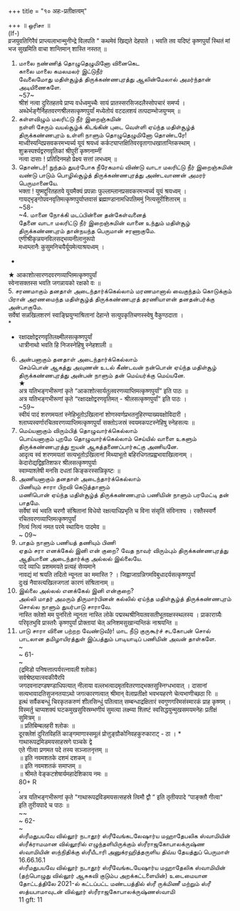 +++
title = "१० अहः-प्रतीक्षत्वम्"

+++
॥ ஒரிசா ॥   
(If-)   
व्रजयुवतिगिरैवं प्राप्त्यलाभान्मुनीन्द्रे विलपति " कथमेवं खिद्यते देहपाते । भवति तव यदिष्टं कृष्णपुर्यां स्थितं मां   
भज सुखमिति वाचा शान्तिमान् शास्ति नस्तत् ॥   
1. மாலை நண்ணித் தொழுதெழுமினோ வினைகெட   
காலை மாலை கமலமலர் இட்டுநீர்   
வேலைமோது மதிள்சூழ்த் திருக்கண்ணபுரத்து ஆலின்மேலால் அமர்ந்தான் அடியிணைகளே.   
~57~   
श्रीशं नत्वा दुरितहतये प्राप्य वर्धध्वमुच्चैः सायं प्रातस्सरसिजदलैस्सोपचारं समर्प्य ।   
अब्धेर्भङ्गैर्निहतवरणश्रीलसत्कृष्णपुर्यां मध्येतोयं वटदलशयं तत्पदाम्भोजयुग्मम् ॥   
2. கள்ளவிழும் மலரிட்டு நீர் இறைஞ்சுமின்   
நள்ளி சேரும் வயல்சூழ்க் கிடங்கின் புடை வெள்ளி ஏய்ந்த மதிள்சூழ்த் திருக்கண்ணபுரம் உள்ளி நாளும் தொழுதெழுமினோ தொண்டரே!   
माध्वीस्यन्दिप्रसवकरमभ्यर्च्य यूयं श्रयध्वं कर्कट्याप्तक्षितिवरवृतागाधखातान्तिकस्थाम् । शुक्रस्पर्श्यद्वरणवृतिकां श्रीपुरीं कृष्णनाम्नीं   
नत्वा दासाः ! प्रतिदिनमहो प्रेक्ष्य सत्तां लभध्वम् ॥   
3. தொண்டர்! நுந்தம் துயர்போக நீரேகமாய் விண்டு வாடா மலரிட்டு நீர் இறைஞ்சுமின் வண்டு பாடும் பொழில்சூழ்த் திருக்கண்ணபுரத்து அண்டவாணன் அமரர் பெருமானையே.   
भक्ता ! युष्मद्दुरितहतये यूयमैक्यं प्रपन्नाः फुल्लाम्लानप्रसवकरमभ्यर्च्य यूयं श्रयध्वम् । गायद्भृङ्गोपवनवृतिमत्कृष्णपुर्याप्तवासं ब्रह्माण्डानामधिपतिममुं नित्यसूरीशितारम् ॥   
~58-   
~4. மானை நோக்கி மடப்பின்னை தன்கேள்வனைத்   
தேனை வாடா மலரிட்டு நீர் இறைஞ்சுமின் வானை உந்தும் மதிள்சூழ் திருக்கண்ணபுரம் தான்நயந்த பெருமான் சரணாகுமே.   
एणीश्रीकृन्नयनविलसद्भव्यनीलानुरूपो   
मध्वम्लानैः कुसुमनिचयैर्यूयमेत्याश्रयध्वम् ।   
*   
★ आकाशोत्सारणदवरणव्याप्तिमत्कृष्णपुर्यां   
स्वेनासक्तस्स भवति जगन्नायको रक्षको वः ॥   
5. சரணமாகும் தனதாள் அடைந்தார்க்கெல்லாம் மரணமானால் வைகுந்தம் கொடுக்கும் பிரான் அரணமைந்த மதிள்சூழ்த் திருக்கண்ணபுரத் தரணியாளன் தனதன்பர்க்கு அன்பாகுமே.   
सर्वेषां सन्नखिलशरणं स्वा‌ङ्घ्रियुग्माश्रितानां देहान्ते सत्युपकृतिचणस्स्वेषु वैकुण्ठदाता ।   
*   
* रक्षादक्षोद्वरणवृतिलक्ष्मीलसत्कृष्णपुर्यां   
धात्रीनाथो भवति हि निजस्नेहिषु स्नेहशाली ॥   
6. அன்பனாகும் தனதாள் அடைந்தார்க்கெல்லாம்   
செம்பொன் ஆகத்து அவுணன் உடல் கீண்டவன் நன்பொன் ஏய்ந்த மதிள்சூழ் திருக்கண்ணபுரத்து அன்பன் நாளும் தன் மெய்யர்க்கு மெய்யனே.   
★   
अत्र यतिभङ्गभीरूणां कृते “आकाशोत्सार्यतुलवरणव्याप्तिमत्कृष्णपुर्यां” इति पाठः ॥   
अत्र यतिभङ्गभीरूणां कृते “रक्षादक्षोद्वरणवृतिमत् - श्रीलसत्कृष्णपुर्यां” इति पाठः ।   
~59~   
स्वीयं पादं शरणमयतां स्नेहिभूतोऽखिलानां शोणस्वर्णप्रभतनुहिरण्याख्यवक्षोविदारी । श्लाघ्यस्वर्णारचितवरणव्याप्तिमत्कृष्णपुर्यां सक्तोऽजस्रं स्वयमकपटस्नेहिषु स्नेहसत्यः ॥   
7. மெய்யனாகும் விரும்பித் தொழுவார்க்கெல்லாம்   
பொய்யனாகும் புறமே தொழுவார்க்கெல்லாம் செய்யில் வாளை உகளும் திருக்கண்ணபுரத்து ஐயன் ஆகத்தணைப்பார்கட்கு அணியனே.   
आदृत्य स्वं शरणमयतां सत्यभूतोऽखिलानां मिथ्याभूतो बहिरधिगतप्रह्वभावाखिलानाम् । केदारोद्यद्विहृतिशफर श्रीलसत्कृष्णपुर्याः   
स्वाम्याश्लेषी मनसि दधतां किङ्करस्सन्निकृष्टः ॥   
8. அணியனாகும் தனதாள் அடைந்தார்க்கெல்லாம்   
பிணியும் சாரா பிறவி கெடுத்தாளும்   
மணிபொன் ஏய்ந்த மதிள்சூழ்த் திருக்கண்ணபுரம் பணிமின் நாளும் பரமேட்டி தன் பாதமே.   
सर्वेषां स्वं भवति चरणौ संश्रितानां विधेयो रक्षत्याधिप्रभृति च विना संसृतिं संविनाश्य । रक्तैस्स्वर्णै रचितवरणव्याप्तिमत्कृष्णपुर्यां   
नित्यं नित्यं नमत परमे स्थायिनः पादमेव ॥   
~ 09~   
9. பாதம் நாளும் பணியத் தணியும் பிணி   
ஏதம் சரா எனக்கேல் இனி என் குறை? வேத நாவர் விரும்பும் திருக்கண்ணபுரத்து ஆதியானை அடைந்தார்க்கு அல்லல் இல்லையே.   
पादे व्याधिः प्रशममयते प्रत्यहं सेव्यमाने   
नावद्यं मां श्रयति तदितो न्यूनता का ममास्ति ? । जिह्वाजाग्रन्निगमविबुधादर्यसत्कृष्णपुर्यां   
दुःखं नैवास्त्यखिलजगतां कारणं संश्रितानाम् ॥   
10. இல்லை அல்லல் எனக்கேல் இனி என்குறை?   
அல்லி மாதர் அமரும் திருமார்பினன் கல்லில் ஏய்ந்த மதிள்சூழ்த் திருக்கண்ணபுரம் சொல்ல நாளும் துயர்பாடு சாராவே.   
नास्ति क्लेशो मम पुनरितो न्यूनता नास्ति लोके पद्मस्थश्रीनियतवसतीभूतवक्षस्स्थलस्य । प्राकाराग्र्यैः परिवृतभुवि प्रास्तरैः कृष्णपुर्यां प्रोक्तायां चेत् अनिशमसुखान्यन्तिकं नाश्रयन्ति ॥   
11. பாடு சாரா வினை பற்றற வேண்டுவீர்! மாட நீடு குருகூர்ச் சடகோபன் சொல் பாடலான தமிழாயிரத்துள் இப்பத்தும் பாடியாடிப் பணிமின் அவன் தாள்களே.   
~   
~ 61-   
~   
(द्रमिडो पनिषत्तात्पर्यरत्नावली श्लोकः)   
सर्वश्रेष्ठ्यात्स्वकीयैरपि   
जगदवनादण्डषण्डाधिपत्यात् नीलाया वल्लभत्वादमृतवितरणाद्भक्तसुस्निग्धभावात् । दासानां सत्यभावादतिसुजनतयाऽथो जगत्कारणत्वात् श्रीमान् वेलाप्रतीक्षो भवभयहरणे चेत्यभाणीच्छठा रिः ॥   
इत्थं सर्वैकबन्धुं चिरकृतकरुणं शीलसिन्धुं पतित्वात् सम्बन्धाद्रक्षितारं स्वगुणगरिमसंस्मारकं प्राह कृष्णम् । विस्मर्तु चाप्यशक्यं घटकमुखसुविस्रम्भणीयं सुमत्या लक्ष्म्या श्लिष्टं स्वसिद्धयुन्मुखसमयमनेहः प्रतीक्षं सुमित्रम् ॥   
॥ प्रतिबिम्बलहरी श्लोकः ॥   
दूरक्लेशं दुरितविहतिं काङ्गमाणास्समूलं प्रोत्तुङ्ग्रौकोनिवहकुरुकाराट् - ठा । * गाथारूपद्रमिडमयसाहस्रगे पञ्चके द्वे   
एते गीत्वा प्रणमत पदे तस्य सञ्जातनृत्तम् ॥   
॥ इति नवमशतके दशमं दशकम् ॥   
॥ इति नवमशतकं समाप्तम् ॥   
॥ श्रीमते वेङ्कटशेषार्यमहादेशिकाय नमः ॥   
80+ R   
,   
अत्र यतिभङ्गभीरूणां कृते "गाथारूपद्रविडमयसत्सहस्रे त्विमौ द्वौ ” इति तृतीयपादे “पाङ्क्तौ गीत्वा"   
इति तुरीयपादे च पाठः ॥   
~~   
~ 62-   
~   
ஸ்ரீமதுபயவே வில்லூர் நடாதூர் ஸ்ரீவேங்கடலேஷார்ய மஹாதேபலிக ஸ்வாமியின் ஸ்ரீக்ராமமான வில்லூரில் எழுந்தளியிருக்கும் ஸ்ரீராஜகோபாலக்ருஷ்ண ஸ்வாமியின் ஸந்நிதிக்கு ஸ்ரீயீடாரி அனுக்ரஹித்தருளிய திவ்ய தேயத்துப் பெருமாள்   
16.66.16.1   
ஸ்ரீமதுபயவே வில்லூர் நடாதூர் ஸ்ரீவேங்கடயேஷார்ய மஹாதேலிக ஸ்வாமியின் (தற்பொழுது வில்லூர் ஆசுகவி குடும்ப அறக்கட்டளையின்) உடைமையான தோட்டத்திலே 2021-ல் கட்டப்பட்ட மண்டபத்தில் ஸ்ரீ ருக்மிணீ மற்றும் ஸ்ரீ ஸத்யபாமாவுடன் வில்லூர் ஸ்ரீராஜகோபாலக்ருஷ்ணஸ்வாமி   
11 gft: 11   
